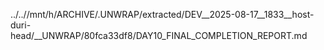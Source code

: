 ../..//mnt/h/ARCHIVE/.UNWRAP/extracted/DEV__2025-08-17__1833__host-duri-head/__UNWRAP/80fca33df8/DAY10_FINAL_COMPLETION_REPORT.md
